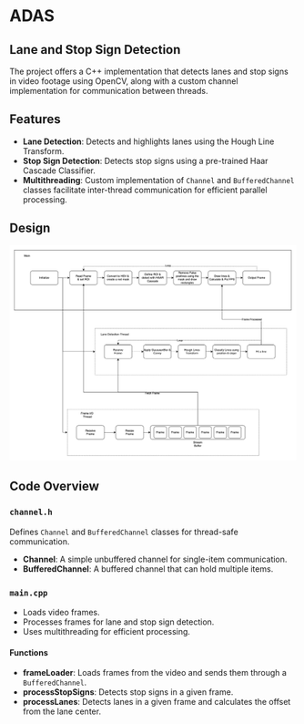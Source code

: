 # ADAS

## Lane and Stop Sign Detection

The project offers a C++ implementation that detects lanes and stop signs in video footage using OpenCV, along with a custom channel implementation for communication between threads.

## Features

- **Lane Detection**: Detects and highlights lanes using the Hough Line Transform.
- **Stop Sign Detection**: Detects stop signs using a pre-trained Haar Cascade Classifier.
- **Multithreading**: Custom implementation of `Channel` and `BufferedChannel` classes facilitate inter-thread communication for efficient parallel processing.

## Design
![Project Design](cv_architecture_diagram.png "Project Design")

## Code Overview

### `channel.h`

Defines `Channel` and `BufferedChannel` classes for thread-safe communication.

- **Channel**: A simple unbuffered channel for single-item communication.
- **BufferedChannel**: A buffered channel that can hold multiple items.

### `main.cpp`

- Loads video frames.
- Processes frames for lane and stop sign detection.
- Uses multithreading for efficient processing.

#### Functions

- **frameLoader**: Loads frames from the video and sends them through a `BufferedChannel`.
- **processStopSigns**: Detects stop signs in a given frame.
- **processLanes**: Detects lanes in a given frame and calculates the offset from the lane center.

